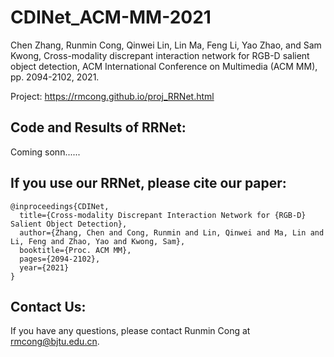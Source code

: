 # CDINet_ACM-MM-2021

Chen Zhang, Runmin Cong, Qinwei Lin, Lin Ma, Feng Li, Yao Zhao, and Sam Kwong, Cross-modality discrepant interaction network for RGB-D salient object detection, ACM International Conference on Multimedia (ACM MM), pp. 2094-2102, 2021.

Project: https://rmcong.github.io/proj_RRNet.html

## Code and Results of RRNet:

Coming sonn......


## If you use our RRNet, please cite our paper:

    @inproceedings{CDINet,
      title={Cross-modality Discrepant Interaction Network for {RGB-D} Salient Object Detection},
      author={Zhang, Chen and Cong, Runmin and Lin, Qinwei and Ma, Lin and Li, Feng and Zhao, Yao and Kwong, Sam},
      booktitle={Proc. ACM MM}, 
      pages={2094-2102},
      year={2021}
    }

## Contact Us:
If you have any questions, please contact Runmin Cong at rmcong@bjtu.edu.cn.
